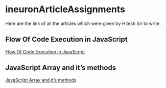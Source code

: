 # ineuronArticleAssignments
Here are the link of all the articles which were given by Hitesh Sir to write.

## Flow Of Code Execution in JavaScript
[Flow Of Code Execution in JavaScript](https://veddadhich1997.hashnode.dev/flow-of-code-execution-in-javascript)

## JavaScript Array and it’s methods
[JavaScript Array and it’s methods](https://veddadhich1997.hashnode.dev/8j2qhpcdkkwnzce8j2qqcdkllwnzct8j2qofcdkklwnzcn8j2qocdwnzcw8j2qofcdkklwnzcc8j2qosdwnzcy8j2qqpcdkk4g8j2qofcdkjrwnzcv8j2qnidwnzct8j2qqcdwnzck8j2qpcdkkjwnzcwipcdkjrwnzcb8j2qqpcdkk7wnzctipcdkidwnzcr8j2qqcdkjrwnzcyipcdkjrwnzcn8j2qnsdwnzci8j2qrsfwnzcsipcdkizwnzce8j2qrfcdkkhwnzco8j2qnfcdkkwg8j2qovcdkkcg8j2qifcdkjrwnzcv8j2qmvcdkkzwnzcc8j2qqcdkklwnzcp8j2qrq)
